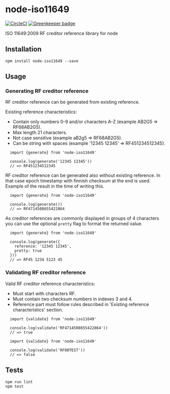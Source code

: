 node-iso11649
=============

[![CircleCI](https://circleci.com/gh/nruotsal/node-iso11649/tree/master.svg?style=svg)](https://circleci.com/gh/nruotsal/node-iso11649/tree/master)
[![Greenkeeper badge](https://badges.greenkeeper.io/nruotsal/node-iso11649.svg)](https://greenkeeper.io/)

ISO 11649:2009 RF creditor reference library for node

## Installation

    npm install node-iso11649 --save

## Usage

### Generating RF creditor reference

RF creditor reference can be generated from existing reference.

Existing reference characteristics:
 * Contain only numbers 0-9 and/or characters A-Z (example AB2G5 => RF68AB2G5).
 * Max length 21 characters.
 * Not case sensitive (example aB2g5 => RF68AB2G5).
 * Can be string with spaces (example '12345 12345' => RF451234512345).

```
  import {generate} from 'node-iso11649'

  console.log(generate('12345 12345'))
  // => RF451234512345
```

RF creditor reference can be generated also without existing reference.
In that case epoch timestamp with finnish checksum at the end is used.
Example of the result in the time of writing this.

```
  import {generate} from 'node-iso11649'

  console.log(generate())
  // => RF4714508655422864
```

As creditor references are commonly displayed in groups of 4 characters
you can use the optional `pretty` flag to format the returned value.

```
  import {generate} from 'node-iso11649'

  console.log(generate({
    reference: '12345 12345',
    pretty: true
  }))
  // => RF45 1234 5123 45
```

### Validating RF creditor reference

Valid RF creditor reference characteristics:
 * Must start with characters RF.
 * Must contain two checksum numbers in indexes 3 and 4.
 * Reference part must follow rules described in 'Existing reference characteristics' section.

```
  import {validate} from 'node-iso11649'

  console.log(validate('RF4714508655422864'))
  // => true
```

```
  import {validate} from 'node-iso11649'

  console.log(validate('RF00TEST'))
  // => false
```

## Tests

    npm run lint
    npm test
